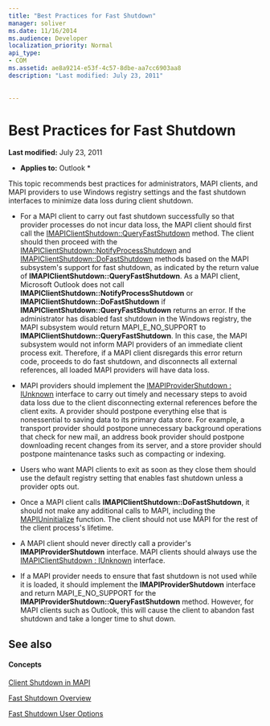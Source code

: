 ```yaml
---
title: "Best Practices for Fast Shutdown"
manager: soliver
ms.date: 11/16/2014
ms.audience: Developer
localization_priority: Normal
api_type:
- COM
ms.assetid: ae8a9214-e53f-4c57-8dbe-aa7cc6903aa8
description: "Last modified: July 23, 2011"
 
 
---
```


# Best Practices for Fast Shutdown

 **Last modified:** July 23, 2011 
  
 * **Applies to:** Outlook * 
  
This topic recommends best practices for administrators, MAPI clients, and MAPI providers to use Windows registry settings and the fast shutdown interfaces to minimize data loss during client shutdown.
  
- For a MAPI client to carry out fast shutdown successfully so that provider processes do not incur data loss, the MAPI client should first call the [IMAPIClientShutdown::QueryFastShutdown](imapiclientshutdown-queryfastshutdown.md) method. The client should then proceed with the [IMAPIClientShutdown::NotifyProcessShutdown](imapiclientshutdown-notifyprocessshutdown.md) and [IMAPIClientShutdown::DoFastShutdown](imapiclientshutdown-dofastshutdown.md) methods based on the MAPI subsystem's support for fast shutdown, as indicated by the return value of **IMAPIClientShutdown::QueryFastShutdown**. As a MAPI client, Microsoft Outlook does not call **IMAPIClientShutdown::NotifyProcessShutdown** or **IMAPIClientShutdown::DoFastShutdown** if **IMAPIClientShutdown::QueryFastShutdown** returns an error. If the administrator has disabled fast shutdown in the Windows registry, the MAPI subsystem would return MAPI_E_NO_SUPPORT to **IMAPIClientShutdown::QueryFastShutdown**. In this case, the MAPI subsystem would not inform MAPI providers of an immediate client process exit. Therefore, if a MAPI client disregards this error return code, proceeds to do fast shutdown, and disconnects all external references, all loaded MAPI providers will have data loss. 
    
- MAPI providers should implement the [IMAPIProviderShutdown : IUnknown](imapiprovidershutdowniunknown.md) interface to carry out timely and necessary steps to avoid data loss due to the client disconnecting external references before the client exits. A provider should postpone everything else that is nonessential to saving data to its primary data store. For example, a transport provider should postpone unnecessary background operations that check for new mail, an address book provider should postpone downloading recent changes from its server, and a store provider should postpone maintenance tasks such as compacting or indexing. 
    
- Users who want MAPI clients to exit as soon as they close them should use the default registry setting that enables fast shutdown unless a provider opts out.
    
- Once a MAPI client calls **IMAPIClientShutdown::DoFastShutdown**, it should not make any additional calls to MAPI, including the [MAPIUninitialize](mapiuninitialize.md) function. The client should not use MAPI for the rest of the client process's lifetime. 
    
- A MAPI client should never directly call a provider's **IMAPIProviderShutdown** interface. MAPI clients should always use the [IMAPIClientShutdown : IUnknown](imapiclientshutdowniunknown.md) interface. 
    
- If a MAPI provider needs to ensure that fast shutdown is not used while it is loaded, it should implement the **IMAPIProviderShutdown** interface and return MAPI_E_NO_SUPPORT for the **IMAPIProviderShutdown::QueryFastShutdown** method. However, for MAPI clients such as Outlook, this will cause the client to abandon fast shutdown and take a longer time to shut down. 
    
## See also

#### Concepts

[Client Shutdown in MAPI](client-shutdown-in-mapi.md)
  
[Fast Shutdown Overview](fast-shutdown-overview.md)
  
[Fast Shutdown User Options](fast-shutdown-user-options.md)

